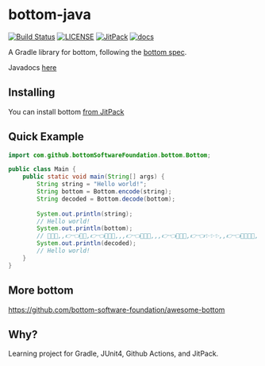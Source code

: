 # bottom-java

[![Build Status][GHAction-image]][GHAction-link]
[![LICENSE][LICENSE-image]][LICENSE-link]
[![JitPack][JitPack-image]][JitPack-link]
[![docs][javadocs-image]][javadocs-link]

A Gradle library for bottom, following the [bottom spec](https://github.com/bottom-software-foundation/bottom-spec).

Javadocs [here][javadocs-link]

## Installing

You can install bottom [from JitPack][JitPack-link]

## Quick Example

```java
import com.github.bottomSoftwareFoundation.bottom.Bottom;

public class Main {
    public static void main(String[] args) {
        String string = "Hello world!";
        String bottom = Bottom.encode(string);
        String decoded = Bottom.decode(bottom);
        
        System.out.println(string);
        // Hello world!
        System.out.println(bottom);
        // 💖✨✨,,👉👈💖💖,👉👈💖💖🥺,,,👉👈💖💖🥺,,,👉👈💖💖✨,👉👈✨✨✨,,👉👈💖💖✨🥺,,,,👉👈💖💖✨,👉👈💖💖✨,,,,👉👈💖💖🥺,,,👉👈💖💖👉👈✨✨✨,,,👉👈
        System.out.println(decoded);
        // Hello world!
    }
}
```

## More bottom

https://github.com/bottom-software-foundation/awesome-bottom

## Why?

Learning project for Gradle, JUnit4, Github Actions, and JitPack.

[GHAction-image]: https://github.com/bottom-software-foundation/bottom-java/workflows/CI/badge.svg?branch=master&event=push
[GHAction-link]: https://github.com/bottom-software-foundation/bottom-java/actions?query=event%3Apush+branch%3Amaster
[LICENSE-image]: https://img.shields.io/github/license/bottom-software-foundation/bottom-java
[LICENSE-link]: https://github.com/bottom-software-foundation/bottom-java/blob/master/LICENSE
[JitPack-image]: https://jitpack.io/v/com.github.bottom-software-foundation/bottom-java.svg
[JitPack-link]: https://jitpack.io/#com.github.bottom-software-foundation/bottom-java
[javadocs-image]: https://github.com/bottom-software-foundation/bottom-java/workflows/docs/badge.svg?branch=master&event=push
[javadocs-link]: https://bottom-software-foundation.github.io/bottom-java
